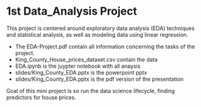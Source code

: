# 1st Data_Analysis Project
This project is centered around exploratory data 
analysis (EDA) techniques and statistical analysis, 
as well as modeling data using linear regression.

- The EDA-Project.pdf contain all information concerning the tasks of the project.
- King_County_House_prices_dataset.csv contain the data
- EDA.ipynb is the juypter notebook with all anaysis
- slides/King_County_EDA.pptx is the powerpoint pptx
- slides/King_County_EDA.pptx is the  pdf version of the presentation


Goal of this mini project is so run the data science lifecycle,
finding predictors for house prices.
